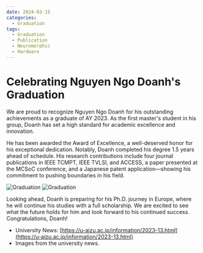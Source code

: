 ```yaml
---
date: 2024-03-15
categories:
  - Graduation
tags:
  - Graduation
  - Publication
  - Neuromorphic
  - Hardware
---
```

# Celebrating Nguyen Ngo Doanh's Graduation

We are proud to recognize Nguyen Ngo Doanh for his outstanding achievements as a graduate of AY 2023. As the first master's student in his group, Doanh has set a high standard for academic excellence and innovation.
<!-- more -->

He has been awarded the Award of Excellence, a well-deserved honor for his exceptional dedication. Notably, Doanh completed his degree 1.5 years ahead of schedule. His research contributions include four journal publications in IEEE TCMPT, IEEE TVLSI, and ACCESS, a paper presented at the MCSoC conference, and a Japanese patent application—showing his commitment to pushing boundaries in his field.

![Graduation](https://u-aizu.ac.jp/files/IMG_3471.JPG)
![Graduation](https://u-aizu.ac.jp/files/IMG_3517.JPG)

Looking ahead, Doanh is preparing for his Ph.D. journey in Europe, where he will continue his studies with a full scholarship. We are excited to see what the future holds for him and look forward to his continued success. Congratulations, Doanh!


- University News: [https://u-aizu.ac.jp/information/2023-13.html](https://u-aizu.ac.jp/information/2023-13.html)
- Images from the university news.